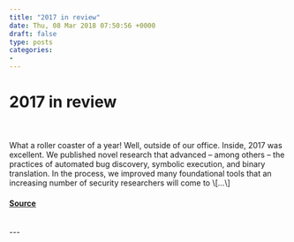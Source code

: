 ```yaml
---
title: "2017 in review"
date: Thu, 08 Mar 2018 07:50:56 +0000
draft: false
type: posts
categories: 
- 
---
```

# 2017 in review

<br/>

<br/>
What a roller coaster of a year! Well, outside of our office. Inside, 2017 was excellent. We published novel research that advanced – among others – the practices of automated bug discovery, symbolic execution, and binary translation. In the process, we improved many foundational tools that an increasing number of security researchers will come to \[…\]

#### [Source](https://blog.trailofbits.com/2018/03/08/2017-in-review/)

<br/>
---
